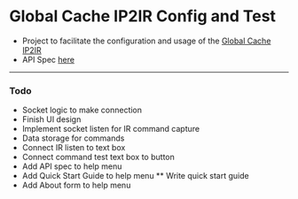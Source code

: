 # Global Cache IP2IR Config and Test
* Project to facilitate the configuration and usage of the [Global Cache IP2IR](http://www.amazon.com/Global-Cache-IP2IR-iTach-Wired/dp/B003BFTKUC)
* API Spec [here](http://www.globalcache.com/files/docs/API-iTach.pdf)

---
### Todo
* Socket logic to make connection
* Finish UI design
* Implement socket listen for IR command capture
* Data storage for commands
* Connect IR listen to text box
* Connect command test text box to button
* Add API spec to help menu
* Add Quick Start Guide to help menu
** Write quick start guide
* Add About form to help menu